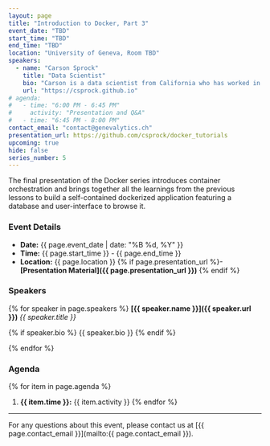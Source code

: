 ```yaml
---
layout: page
title: "Introduction to Docker, Part 3"
event_date: "TBD"
start_time: "TBD"
end_time: "TBD"
location: "University of Geneva, Room TBD"
speakers:
  - name: "Carson Sprock"
    title: "Data Scientist"
    bio: "Carson is a data scientist from California who has worked in the freight and commodities industries. He is a generalist but has a special interest in time series."
    url: "https://csprock.github.io"
# agenda:
#   - time: "6:00 PM - 6:45 PM"
#     activity: "Presentation and Q&A"
#   - time: "6:45 PM - 8:00 PM"
contact_email: "contact@genevalytics.ch"
presentation_url: https://github.com/csprock/docker_tutorials
upcoming: true
hide: false
series_number: 5
---
```


The final presentation of the Docker series introduces container orchestration and brings together all the learnings from the previous lessons to build a self-contained dockerized application featuring a database and user-interface to browse it.

### Event Details

- **Date:** {{ page.event_date | date: "%B %d, %Y" }}
- **Time:** {{ page.start_time }} - {{ page.end_time }}
- **Location:** {{ page.location }}
{% if page.presentation_url %}- **[Presentation Material]({{ page.presentation_url }})** {% endif %}

### Speakers

{% for speaker in page.speakers %}
**[{{ speaker.name }}]({{ speaker.url }})**
*{{ speaker.title }}*

{% if speaker.bio %} {{ speaker.bio }} {% endif %}


{% endfor %}

### Agenda

{% for item in page.agenda %}
1. **{{ item.time }}:** {{ item.activity }}
{% endfor %}

---

For any questions about this event, please contact us at [{{ page.contact_email }}](mailto:{{ page.contact_email }}).